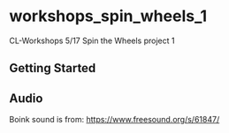 # workshops_spin_wheels_1
CL-Workshops 5/17 Spin the Wheels project 1

## Getting Started

## Audio
Boink sound is from: https://www.freesound.org/s/61847/
